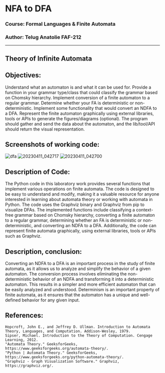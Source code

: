 # NFA to DFA
### Course: Formal Languages & Finite Automata
### Author: Telug Anatolie FAF-212
----

## Theory of Infinite Automata
## Objectives:
Understand what an automaton is and what it can be used for.
Provide a function in your grammar type/class that could classify the grammar based on Chomsky hierarchy.
Implement conversion of a finite automaton to a regular grammar.
Determine whether your FA is deterministic or non-deterministic.
Implement some functionality that would convert an NDFA to a DFA.
Represent the finite automaton graphically using external libraries, tools or APIs to generate the figures/diagrams (optional). The program should gather and send the data about the automaton, and the lib/tool/API should return the visual representation.
## Screenshots of working code:
![dfa](https://user-images.githubusercontent.com/113394083/231146346-96184649-6cd4-464d-b0a8-a05b23f537cd.png)
![20230411_042717](https://user-images.githubusercontent.com/113394083/231146859-0240c368-1a05-4b66-bff1-6f0ab1d3a171.png)
![20230411_042700](https://user-images.githubusercontent.com/113394083/231146351-bdf1d404-de86-4903-8fc7-2404d6bd8404.png)

## Description of Code:
The Python code in this laboratory work provides several functions that implement various operations on finite automata. The code is designed to be easy to understand and modify, making it a valuable resource for anyone interested in learning about automata theory or working with automata in Python. The code uses the Graphviz binary and Graphviz from pip to visualize DFAs. The implemented functions include classifying a context-free grammar based on Chomsky hierarchy, converting a finite automaton to a regular grammar, determining whether an FA is deterministic or non-deterministic, and converting an NDFA to a DFA. Additionally, the code can represent finite automata graphically, using external libraries, tools or APIs such as Graphviz.
## Description, conclusion:
Converting an NDFA to a DFA is an important process in the study of finite automata, as it allows us to analyze and simplify the behavior of a given automaton. The conversion process involves eliminating the non-deterministic behavior of an NDFA and transforming it into a deterministic automaton. This results in a simpler and more efficient automaton that can be easily analyzed and understood. Determinism is an important property of finite automata, as it ensures that the automaton has a unique and well-defined behavior for any given input.
## References:
    Hopcroft, John E., and Jeffrey D. Ullman. Introduction to Automata Theory, Languages, and Computation. Addison-Wesley, 1979.
    Sipser, Michael. Introduction to the Theory of Computation. Cengage Learning, 2012.
    "Automata Theory." GeeksforGeeks, https://www.geeksforgeeks.org/automata-theory/.
    "Python | Automata Theory." GeeksforGeeks, https://www.geeksforgeeks.org/python-automata-theory/.
    "Graphviz - Graph Visualization Software." Graphviz, https://graphviz.org/.
